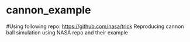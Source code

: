 # cannon_example
#Using following repo: https://github.com/nasa/trick
Reproducing cannon ball simulation using NASA repo and their example
